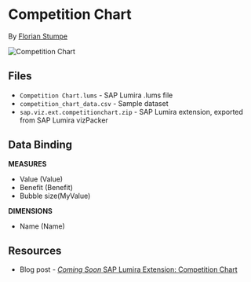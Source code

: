Competition Chart
=================================================
By [Florian Stumpe](http://scn.sap.com/people/florian.stumpe)<br>

![Competition Chart](https://github.com/SAP/lumira-extension-viz/blob/master/Competition_Chart/competitionchart.gif)

Files
-----------
* `Competition Chart.lums` - SAP Lumira .lums file
* `competition_chart_data.csv` - Sample dataset
* `sap.viz.ext.competitionchart.zip` - SAP Lumira extension, exported from SAP Lumira vizPacker

Data Binding
---------------
<strong>MEASURES</strong><br>
* Value (Value)
* Benefit (Benefit)
* Bubble size(MyValue)

<strong>DIMENSIONS</strong><br>
* Name (Name)

Resources
-----------
* Blog post - [*Coming Soon* SAP Lumira Extension: Competition Chart](http://scn.sap.com/community/lumira/blog/2015/10/23/comming-soon-sap-lumira-extension-competition-chart)
